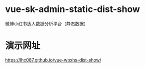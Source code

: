 # vue-sk-admin-static-dist-show
微博小红书达人数据分析平台（静态数据）

# 演示网址
 https://lhc087.github.io/vue-wbxhs-dist-show/

